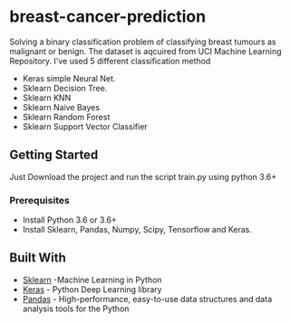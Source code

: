 # breast-cancer-prediction
Solving a binary classification problem of classifying breast tumours as malignant or benign. The dataset is aqcuired from UCI Machine Learning Repository. 
I've used 5 different classification method

* Keras simple Neural Net.
* Sklearn Decision Tree.
* Sklearn KNN
* Sklearn Naive Bayes
* Sklearn Random Forest
* Sklearn Support Vector Classifier


## Getting Started

Just Download the project and run the script train.py using python 3.6+

### Prerequisites

* Install Python 3.6 or 3.6+
* Install Sklearn, Pandas, Numpy, Scipy, Tensorflow and Keras.

## Built With

* [Sklearn](http://scikit-learn.org/stable/) -Machine Learning in Python
* [Keras](https://keras.io/) - Python Deep Learning library
* [Pandas](https://pandas.pydata.org/) - High-performance, easy-to-use data structures and data analysis tools for the Python



